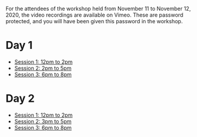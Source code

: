 For the attendees of the workshop held from November 11 to November 12, 2020, the video recordings are available on Vimeo.
These are password protected, and you will have been given this password in the workshop.

# Day 1

* [Session 1: 12pm to 2pm](https://vimeo.com/478045993)
* [Session 2: 2pm to 5pm](https://vimeo.com/478188786)
* [Session 3: 6pm to 8pm](https://vimeo.com/478203138)

# Day 2

* [Session 1: 12pm to 2pm](https://vimeo.com/478500321)
* [Session 2: 3pm to 5pm](https://vimeo.com/478572372)
* [Session 3: 6pm to 8pm](https://vimeo.com/478663888)

